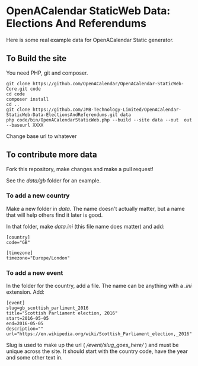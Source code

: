 # OpenACalendar StaticWeb Data: Elections And Referendums

Here is some real example data for OpenACalendar Static generator.

## To Build the site

You need PHP, git and composer.

```  
git clone https://github.com/OpenACalendar/OpenACalendar-StaticWeb-Core.git code
cd code
composer install
cd ..
git clone https://github.com/JMB-Technology-Limited/OpenACalendar-StaticWeb-Data-ElectionsAndReferendums.git data
php code/bin/OpenACalendarStaticWeb.php --build --site data --out  out --baseurl XXXX
```

Change base url to whatever

## To contribute more data

Fork this repository, make changes and make a pull request!

See the _data/gb_ folder for an example.

### To add a new country

Make a new folder in _data_. The name doesn't actually matter, but a name that will help others find it later is good.

In that folder, make _data.ini_ (this file name does matter) and add:

```
[country]
code="GB"

[timezone]
timezone="Europe/London"
```

### To add a new event

In the folder for the country, add a file. The name can be anything with a _.ini_ extension. Add:

```
[event]
slug=gb_scottish_parliment_2016
title="Scottish Parliament election, 2016"
start=2016-05-05 
end=2016-05-05
description=""
url="https://en.wikipedia.org/wiki/Scottish_Parliament_election,_2016"
```

Slug is used to make up the url ( _/event/slug_goes_here/_ ) and must be unique across the site. It should start with the country code, have the year and some other text in.
